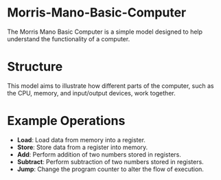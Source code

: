 # Morris-Mano-Basic-Computer
The Morris Mano Basic Computer is a simple model designed to help understand the functionality of a computer.

# Structure
This model aims to illustrate how different parts of the computer, such as the CPU, memory, and input/output devices, work together.

# Example Operations
- **Load**: Load data from memory into a register.
- **Store**: Store data from a register into memory.
- **Add**: Perform addition of two numbers stored in registers.
- **Subtract**: Perform subtraction of two numbers stored in registers.
- **Jump**: Change the program counter to alter the flow of execution.
